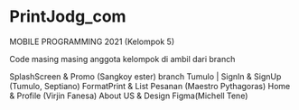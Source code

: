 # PrintJodg_com
MOBILE PROGRAMMING 2021 (Kelompok 5)

Code masing masing anggota kelompok di ambil dari branch

SplashScreen & Promo (Sangkoy ester)
branch Tumulo | SignIn & SignUp (Tumulo, Septiano)
FormatPrint & List Pesanan (Maestro Pythagoras)
Home & Profile (Virjin Fanesa)
About US & Design Figma(Michell Tene) 

